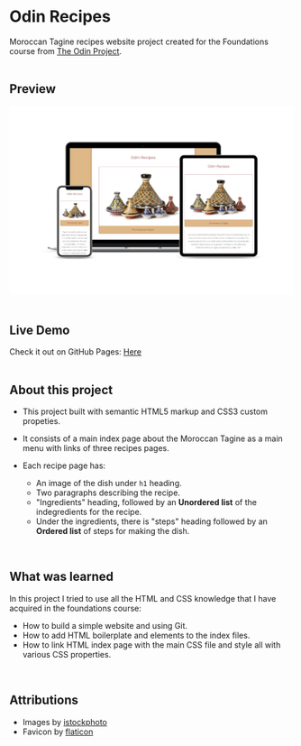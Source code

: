 
# Odin Recipes

Moroccan Tagine recipes website project created for the Foundations course from [The Odin Project](https://www.theodinproject.com/lessons/foundations-recipes).</br>
</br>
## Preview
![the project preview](./images/preview.png)</br>
</br>
## Live Demo

Check it out on GitHub Pages: [Here](https://redwanhaitami.github.io/odin-recipes/)</br>
</br>
## About this project

- This project built with semantic HTML5 markup and CSS3 custom propeties.
- It consists of a main index page about the Moroccan Tagine as a main menu with links of three recipes pages.
- Each recipe page has:
  
  - An image of the dish under `h1` heading.
  - Two paragraphs describing the recipe.
  - "Ingredients" heading, followed by an **Unordered list** of the indegredients for the recipe.
  - Under the ingredients, there is "steps" heading followed by an **Ordered list** of steps for making the dish.</br>
    
</br>

## What was learned

In this project I tried to use all the HTML and CSS knowledge that I have acquired in the foundations course:

- How to build a simple website and using Git.
- How to add HTML boilerplate and elements to the index files.
- How to link HTML index page with the main CSS file and style all with various CSS properties.</br>
</br>

## Attributions

- Images by [istockphoto](https://www.istockphoto.com/)
- Favicon by [flaticon](https://www.flaticon.com/)

